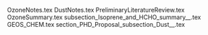OzoneNotes.tex
DustNotes.tex
PreliminaryLiteratureReview.tex
OzoneSummary.tex
subsection_Isoprene_and_HCHO_summary__.tex
GEOS_CHEM.tex
section_PHD_Proposal_subsection_Dust__.tex